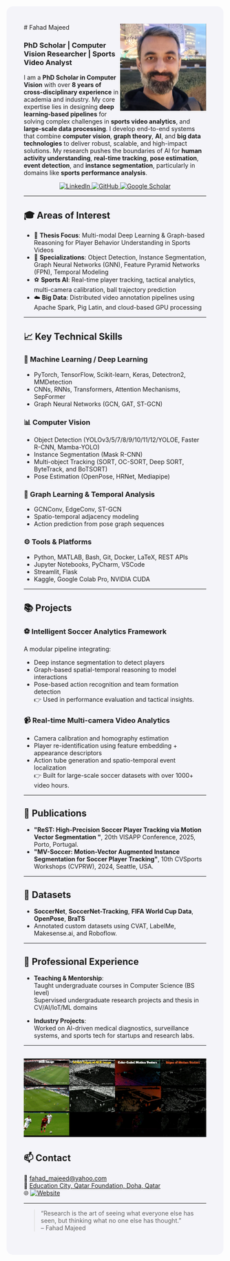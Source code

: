 <div style="background-color:#F4F4F9; padding: 40px; border-radius: 15px;">
# Fahad Majeed <a><img src="Fahad.png" width="200" align="right"></a>

### PhD Scholar | Computer Vision Researcher | Sports Video Analyst
I am a **PhD Scholar in Computer Vision** with over **8 years of cross-disciplinary experience** in academia and industry. My core expertise lies in designing **deep learning-based pipelines** for solving complex challenges in **sports video analytics**, and **large-scale data processing**. I develop end-to-end systems that combine **computer vision**, **graph theory**, **AI**, and **big data technologies** to deliver robust, scalable, and high-impact solutions. My research pushes the boundaries of AI for **human activity understanding**, **real-time tracking**, **pose estimation**, **event detection**, and **instance segmentation**, particularly in domains like **sports performance analysis**.
<p align="center">
  <a href="https://www.linkedin.com/in/fahad-majeed/" target="_blank">
    <img src="https://img.shields.io/badge/LinkedIn-0A66C2?style=for-the-badge&logo=linkedin&logoColor=white" alt="LinkedIn">
  </a>
  <a href="https://github.com/MrFahad" target="_blank">
    <img src="https://img.shields.io/badge/GitHub-181717?style=for-the-badge&logo=github&logoColor=white" alt="GitHub">
  </a>
  <a href="https://tinyurl.com/38jbwxvx" target="_blank">
    <img src="https://img.shields.io/badge/Google%20Scholar-4285F4?style=for-the-badge&logo=google-scholar&logoColor=white" alt="Google Scholar">
  </a>
</p>

---
## 🎓 Areas of Interest

- 📌 **Thesis Focus**: Multi-modal Deep Learning & Graph-based Reasoning for Player Behavior Understanding in Sports Videos  
- 🧠 **Specializations**: Object Detection, Instance Segmentation, Graph Neural Networks (GNN), Feature Pyramid Networks (FPN), Temporal Modeling  
- ⚽ **Sports AI**: Real-time player tracking, tactical analytics, multi-camera calibration, ball trajectory prediction  
- ☁️ **Big Data**: Distributed video annotation pipelines using Apache Spark, Pig Latin, and cloud-based GPU processing

---

## 📈 Key Technical Skills

### 🧠 Machine Learning / Deep Learning
- PyTorch, TensorFlow, Scikit-learn, Keras, Detectron2, MMDetection
- CNNs, RNNs, Transformers, Attention Mechanisms, SepFormer
- Graph Neural Networks (GCN, GAT, ST-GCN)

### 📊 Computer Vision
- Object Detection (YOLOv3/5/7/8/9/10/11/12/YOLOE, Faster R-CNN, Mamba-YOLO)
- Instance Segmentation (Mask R-CNN)
- Multi-object Tracking (SORT, OC-SORT, Deep SORT, ByteTrack, and BoTSORT)
- Pose Estimation (OpenPose, HRNet, Mediapipe)

### 🔗 Graph Learning & Temporal Analysis
- GCNConv, EdgeConv, ST-GCN
- Spatio-temporal adjacency modeling
- Action prediction from pose graph sequences

### ⚙️ Tools & Platforms
- Python, MATLAB, Bash, Git, Docker, LaTeX, REST APIs
- Jupyter Notebooks, PyCharm, VSCode
- Streamlit, Flask
- Kaggle, Google Colab Pro, NVIDIA CUDA

---

## 📚 Projects

### ⚽ Intelligent Soccer Analytics Framework
A modular pipeline integrating:
- Deep instance segmentation to detect players
- Graph-based spatial-temporal reasoning to model interactions
- Pose-based action recognition and team formation detection  
👉 Used in performance evaluation and tactical insights.

### 📹 Real-time Multi-camera Video Analytics
- Camera calibration and homography estimation
- Player re-identification using feature embedding + appearance descriptors
- Action tube generation and spatio-temporal event localization  
👉 Built for large-scale soccer datasets with over 1000+ video hours.

---

## 🧪 Publications
- **"ReST: High-Precision Soccer Player Tracking via Motion Vector Segmentation "**, 20th VISAPP Conference, 2025, Porto, Portugal.
- **"MV-Soccer: Motion-Vector Augmented Instance Segmentation for Soccer Player Tracking"**, 10th CVSports Workshops (CVPRW), 2024, Seattle, USA.

---

## 🧬 Datasets

- **SoccerNet**, **SoccerNet-Tracking**, **FIFA World Cup Data**, **OpenPose**, **BraTS**
- Annotated custom datasets using CVAT, LabelMe, Makesense.ai, and Roboflow.

---

## 💼 Professional Experience

- **Teaching & Mentorship**:  
  Taught undergraduate courses in Computer Science (BS level)  
  Supervised undergraduate research projects and thesis in CV/AI/IoT/ML domains  

- **Industry Projects**:  
  Worked on AI-driven medical diagnostics, surveillance systems, and sports tech for startups and research labs.
  
---
<a><img src="Scharr_All.gif" width="1000"></a> <br>
---

## 📫 Contact

📧 [fahad_majeed@yahoo.com](mailto:fahad_majeed@yahoo.com)  
📍 [Education City, Qatar Foundation, Doha, Qatar](https://www.google.com/maps/place/Education+City,+Doha,+Qatar)  
🌐 [![Website](https://img.shields.io/badge/Website-mrfahad.github.io-blue?style=for-the-badge)](https://mrfahad.github.io)

---

> “Research is the art of seeing what everyone else has seen, but thinking what no one else has thought.”  
> – Fahad Majeed
